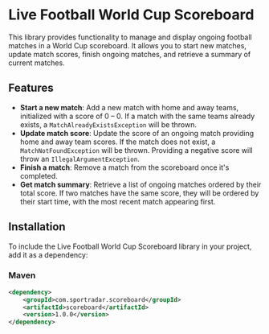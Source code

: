 # Live Football World Cup Scoreboard

This library provides functionality to manage and display ongoing football matches in a World Cup scoreboard. It allows you to start new matches, update match scores, finish ongoing matches, and retrieve a summary of current matches.

## Features

- **Start a new match**: Add a new match with home and away teams, initialized with a score of 0 – 0. If a match with the same teams already exists, a `MatchAlreadyExistsException` will be thrown.
- **Update match score**: Update the score of an ongoing match providing home and away team scores. If the match does not exist, a `MatchNotFoundException` will be thrown. Providing a negative score will throw an `IllegalArgumentException`.
- **Finish a match**: Remove a match from the scoreboard once it's completed.
- **Get match summary**: Retrieve a list of ongoing matches ordered by their total score. If two matches have the same score, they will be ordered by their start time, with the most recent match appearing first.

## Installation

To include the Live Football World Cup Scoreboard library in your project, add it as a dependency:

### Maven

```xml
<dependency>
    <groupId>com.sportradar.scoreboard</groupId>
    <artifactId>scoreboard</artifactId>
    <version>1.0.0</version>
</dependency>